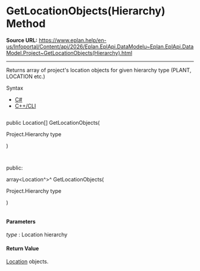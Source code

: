 # GetLocationObjects(Hierarchy) Method

**Source URL:** https://www.eplan.help/en-us/Infoportal/Content/api/2026/Eplan.EplApi.DataModelu~Eplan.EplApi.DataModel.Project~GetLocationObjects(Hierarchy).html

---

Returns array of project's location objects for given hierarchy type (PLANT, LOCATION etc.)

Syntax

- [C#](#i-syntax-CS)
- [C++/CLI](#i-syntax-CPP2005)

```
```
public Location[] GetLocationObjects( 

   Project.Hierarchy type

)
```
```

```
```
public:

array<Location^>^ GetLocationObjects( 

   Project.Hierarchy type

)
```
```

#### Parameters

*type*
:   Location hierarchy

#### Return Value

[Location](Eplan.EplApi.DataModelu~Eplan.EplApi.DataModel.Location.html) objects.
